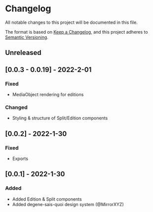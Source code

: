 # Changelog

All notable changes to this project will be documented in this file.

The format is based on [Keep a Changelog](https://keepachangelog.com/en/1.0.0/),
and this project adheres to [Semantic Versioning](https://semver.org/spec/v2.0.0.html).

## Unreleased

## [0.0.3 - 0.0.19] - 2022-2-01

### Fixed

- MediaObject rendering for editions

### Changed

- Styling & structure of Split/Edition components

## [0.0.2] - 2022-1-30

### Fixed

- Exports

## [0.0.1] - 2022-1-30

### Added

- Added Edition & Split components
- Added degene-sais-quoi design system (@MirrorXYZ)
